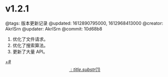 # v1.2.1

@tags: 版本更新记录
@updated: 1612890795000, 1612968413000
@creator: AkrISrn
@updater: AkrISrn
@commit: 10d68b8

1. 优化了文件请求。
1. 优化了搜索算法。
1. 更新了大量 API。

[+#$$: title.substr(1) $$](/zh/releases/download.md)
